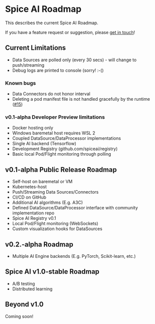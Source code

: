 # Spice AI Roadmap

This describes the current Spice AI Roadmap.

If you have a feature request or suggestion, please [get in touch](https://github.com/spiceai/spiceai#community)!

## Current Limitations

- Data Sources are polled only (every 30 secs) - will change to push/streaming
- Debug logs are printed to console (sorry! :-()

### Known bugs

- Data Connectors do not honor interval
- Deleting a pod manifest file is not handled gracefully by the runtime ([#15](https://github.com/spiceai/spiceai/issues/15))

### v0.1-alpha Developer Preview limitations

- Docker hosting only
- Windows baremetal host requires WSL 2
- Coupled DataSource/DataProcessor implementations
- Single AI backend (Tensorflow)
- Development Registry (github.com/spiceai/registry)
- Basic local Pod/Flight monitoring through polling

## v0.1-alpha Public Release Roadmap

- Self-host on baremetal or VM
- Kubernetes-host
- Push/Streaming Data Sources/Connectors
- CI/CD on GitHub
- Additional AI algorithms (E.g. A3C)
- Defined DataSource/DataProcessor interface with community implementation repo
- Spice AI Registry v0.1
- Local Pod/Flight monitoring (WebSockets)
- Custom visualization hooks for DataSources

## v0.2.-alpha Roadmap

- Multiple AI Engine backends (E.g. PyTorch, Scikit-learn, etc.)

## Spice AI v1.0-stable Roadmap

- A/B testing
- Distributed learning

## Beyond v1.0

Coming soon!
